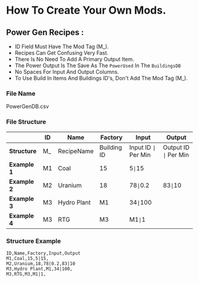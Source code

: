 ﻿# How To Create Your Own Mods.

## Power Gen Recipes :
* ID Field Must Have The Mod Tag (M_).
* Recipes Can Get Confusing Very Fast.
* There Is No Need To Add A Primary Output Item.
* The Power Output Is The Save As The `PowerUsed` In The `BuildingsDB`
* No Spaces For Input And Output Columns.
* To Use Build In Items And Buildings ID's, Don't Add The Mod Tag (M_).
### File Name
PowerGenDB.csv
### File Structure
|     | ID  | Name | Factory | Input | Output |
| --- | --- | ---- | ------- | ----- | ------ |
| **Structure** | M_ | RecipeName | Building ID | Input ID <code>&#124;</code> Per Min | Output ID <code>&#124;</code> Per Min|
| **Example 1** | M1 | Coal | 15 | 5<code>&#124;</code>15 |  |
| **Example 2** | M2 | Uranium | 18 | 78<code>&#124;</code>0.2 | 83<code>&#124;</code>10 |
| **Example 3** | M3 | Hydro Plant | M1 | 34<code>&#124;</code>100 |  |
| **Example 4** | M3 | RTG | M3 | M1<code>&#124;</code>1 |  |

### Structure Example
```
ID,Name,Factory,Input,Output
M1,Coal,15,5|15,
M2,Uranium,18,78|0.2,83|10
M3,Hydro Plant,M1,34|100,
M3,RTG,M3,M1|1,
```
